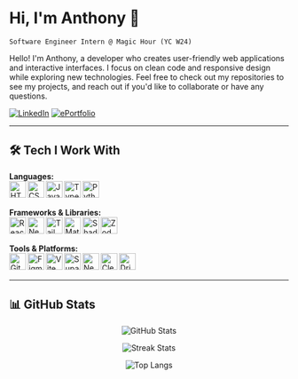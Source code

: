 # Hi, I'm Anthony 👋

`Software Engineer Intern @ Magic Hour (YC W24)`

Hello! I'm Anthony, a developer who creates user-friendly web applications and interactive interfaces. I focus on clean code and responsive design while exploring new technologies. Feel free to check out my repositories to see my projects, and reach out if you'd like to collaborate or have any questions.

[![LinkedIn](https://img.shields.io/badge/LinkedIn-0077B5?style=for-the-badge&logo=linkedin&logoColor=white)](https://www.linkedin.com/in/anthony-hoang22/)
[![ePortfolio](https://img.shields.io/badge/ePortfolio-red?style=for-the-badge&logo=google-chrome&logoColor=white)](http://www.anthonyhoang.dev/)

---

## 🛠️ Tech I Work With

**Languages:**  
<img align="left" alt="HTML" width="30px" src="https://cdn.jsdelivr.net/gh/devicons/devicon/icons/html5/html5-plain.svg" />
<img align="left" alt="CSS" width="30px" src="https://cdn.jsdelivr.net/gh/devicons/devicon/icons/css3/css3-plain.svg" />
<img align="left" alt="JavaScript" width="30px" src="https://cdn.jsdelivr.net/gh/devicons/devicon/icons/javascript/javascript-plain.svg" />
<img align="left" alt="TypeScript" width="30px" src="https://cdn.jsdelivr.net/gh/devicons/devicon/icons/typescript/typescript-plain.svg" />
<img align="left" alt="Python" width="30px" src="https://cdn.jsdelivr.net/gh/devicons/devicon/icons/python/python-original.svg" />
<br><br>

**Frameworks & Libraries:**  
<img align="left" alt="React" width="30px" src="https://cdn.jsdelivr.net/gh/devicons/devicon/icons/react/react-original.svg" />
<img align="left" alt="Next.js" width="30px" src="https://cdn.jsdelivr.net/gh/devicons/devicon/icons/nextjs/nextjs-original.svg" />
<img align="left" alt="Tailwind" width="30px" src="https://cdn.jsdelivr.net/gh/devicons/devicon@latest/icons/tailwindcss/tailwindcss-original.svg" />
<img align="left" alt="Material UI" width="30px" src="https://cdn.jsdelivr.net/gh/devicons/devicon/icons/materialui/materialui-plain.svg" />
<img align="left" alt="Shadcn UI" width="30px" src="https://avatars.githubusercontent.com/u/139895814?s=48&v=4" />
<img align="left" alt="Zod" width="30px" src="https://files.svgcdn.io/logos/zod.png" />
<br><br>

**Tools & Platforms:**  
<img align="left" alt="Git" width="30px" src="https://cdn.jsdelivr.net/gh/devicons/devicon/icons/git/git-original.svg" />
<img align="left" alt="Figma" width="30px" src="https://cdn.jsdelivr.net/gh/devicons/devicon/icons/figma/figma-original.svg" />
<img align="left" alt="Vite" width="30px" src="https://upload.wikimedia.org/wikipedia/commons/thumb/f/f1/Vitejs-logo.svg/1039px-Vitejs-logo.svg.png" />
<img align="left" alt="Supabase" width="30px" src="https://cdn.jsdelivr.net/gh/devicons/devicon/icons/supabase/supabase-original.svg" />
<img align="left" alt="Neon" width="30px" src="https://neon.tech/brand/neon-logomark-light-color.svg" />
<img align="left" alt="Clerk" width="30px" src="https://cdn.sanity.io/images/o0o2tn5x/production/2399b991025c365aafaa6fca85d91deac801e654-1046x1046.png" />
<img align="left" alt="Drizzle ORM" width="30px" src="https://images.opencollective.com/drizzle-orm/9405e48/logo/256.png" />
<br><br>

---

## 📊 GitHub Stats

<div align="center">

![GitHub Stats](https://github-readme-stats.vercel.app/api?username=anth0nycodes&theme=dark&hide_border=false&include_all_commits=false&count_private=false)

![Streak Stats](https://nirzak-streak-stats.vercel.app/?user=anth0nycodes&theme=dark&hide_border=false)

![Top Langs](https://github-readme-stats.vercel.app/api/top-langs/?username=anth0nycodes&theme=dark&hide_border=false&layout=compact)

</div>
